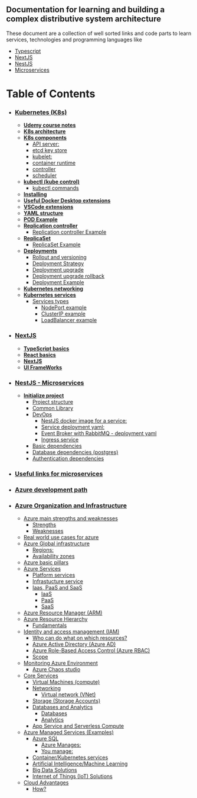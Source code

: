 ## Documentation for learning and building a complex distributive system architecture
These document are a collection of well sorted links and code parts to learn services, technologies and programming languages like
- [Typescript](./NextJS.md)
- [NextJS](./NextJS.md)
- [NestJS](./NestJS%20-%20Microservices.md)
- [Microservices](./microservices-useful-links.md)


# Table of Contents
- ### [Kubernetes (K8s)](./k8s-basic.md)
  - **[Udemy course notes](./k8s-basic.md#Udemy-course-notes)**
  - **[K8s architecture](./k8s-basic.md#K8s-architecture)**
  - **[K8s components](./k8s-basic.md#K8s-components)**
    - [API server: ](./k8s-basic.md#API-server)
    - [etcd key store](./k8s-basic.md#etcd-key-store)
    - [kubelet:](./k8s-basic.md#kubelet)
    - [container runtime](./k8s-basic.md#container-runtime)
    - [controller](./k8s-basic.md#controller)
    - [scheduler](./k8s-basic.md#scheduler)
  - **[kubectl (kube control)](./k8s-basic.md#kubectl-(kube-control))**
    - [kubectl commands](./k8s-basic.md#kubectl-commands)
  - **[Installing](./k8s-basic.md#Installing)**
  - **[Useful Docker Desktop extensions](./k8s-basic.md#Useful-Docker-Desktop-extensions)**
  - **[VSCode extensions](./k8s-basic.md#VSCode-extensions)**
  - **[YAML structure](./k8s-basic.md#YAML-structure)**
  - **[POD Example](./k8s-basic.md#POD-Example)**
  - **[Replication controller](./k8s-basic.md#Replication-controller)**
    - [Replication controller Example](./k8s-basic.md#Replication-controller-Example)
  - **[ReplicaSet](./k8s-basic.md#ReplicaSet)**
    - [ReplicaSet Example](./k8s-basic.md#ReplicaSet-Example)
  - **[Deployments](./k8s-basic.md#Deployments)**
    - [Rollout and versioning](./k8s-basic.md#Rollout-and-versioning)
    - [Deployment Strategy](./k8s-basic.md#Deployment-Strategy)
    - [Deployment upgrade](./k8s-basic.md#Deployment-upgrade)
    - [Deployment upgrade rollback](./k8s-basic.md#Deployment-upgrade-rollback)
    - [Deployment Example](./k8s-basic.md#Deployment-Example)
  - **[Kubernetes networking](./k8s-basic.md#Kubernetes-Networking)**
  - **[Kubernetes services](./k8s-basic.md#kubernetes-services)**
    - [Services types](./k8s-basic.md#services-types)
      - [NodePort example](./k8s-basic.md#nodeport-example)
      - [ClusterIP example](./k8s-basic.md#clusterip-example)
      - [LoadBalancer example](./k8s-basic.md#loadbalancer-example)

- ### [NextJS](./NextJS.md)
  - **[TypeScript basics](./NextJS.md#TypeScript-basics)**
  - **[React basics](./NextJS.md#React-basics)**
  - **[NextJS](./NextJS.md#NextJS)**
  - **[UI FrameWorks](./NextJS.md#FrameWorks)**

- ### [NestJS - Microservices](./NestJS%20-%20Microservices.md)
  - **[Initialize project](./NestJS%20-%20Microservices.md#Initialize-project)**
    - [Project structure](./NestJS%20-%20Microservices.md#Project-structure)
    - [Common Library](./NestJS%20-%20Microservices.md#Common-Library)
    - [DevOps](./NestJS%20-%20Microservices.md#DevOps)
      - [NestJS docker image for a service:](./NestJS%20-%20Microservices.md#NestJS-docker-image-for-a-service)
      - [Service deployment yaml:](./NestJS%20-%20Microservices.md#Service-deployment-yaml)
      - [Event Broker with RabbitMQ - deployment yaml](./NestJS%20-%20Microservices.md#Event-Broker-with-RabbitMQ---deployment-yaml)
      - [Ingress service](./NestJS%20-%20Microservices.md#Ingress-service)
    - [Basic dependencies](./NestJS%20-%20Microservices.md#Basic-dependencies)
    - [Database dependencies (postgres)](./NestJS%20-%20Microservices.md#Database-dependencies-(postgres))
    - [Authentication dependencies](./NestJS%20-%20Microservices.md#Authentication-dependencies)
- ### [Useful links for microservices](./microservices-useful-links.md)
- ### [Azure development path](./Azure%20development%20path/1-azure-organization-and-infrastructure.md#azure-development-path)
- ### [Azure Organization and Infrastructure](./Azure%20development%20path/1-azure-organization-and-infrastructure.md#azure-organization-and-infrastructure)
  * [Azure main strengths and weaknesses](./Azure%20development%20path/1-azure-organization-and-infrastructure.md#azure-main-strengths-and-weaknesses)
    + [Strengths](./Azure%20development%20path/1-azure-organization-and-infrastructure.md#strengths)
    + [Weaknesses](./Azure%20development%20path/1-azure-organization-and-infrastructure.md#weaknesses)
  * [Real world use cases for azure](./Azure%20development%20path/1-azure-organization-and-infrastructure.md#real-world-use-cases-for-azure)
  * [Azure Global infrastructure](./Azure%20development%20path/1-azure-organization-and-infrastructure.md#azure-global-infrastructure)
    + [Regions:](./Azure%20development%20path/1-azure-organization-and-infrastructure.md#regions-)
    + [Availability zones](./Azure%20development%20path/1-azure-organization-and-infrastructure.md#availability-zones)
  * [Azure basic pillars](./Azure%20development%20path/1-azure-organization-and-infrastructure.md#azure-basic-pillars)
  * [Azure Services](./Azure%20development%20path/1-azure-organization-and-infrastructure.md#azure-services)
    + [Platform services](./Azure%20development%20path/1-azure-organization-and-infrastructure.md#platform-services)
    + [Infrastucture service](./Azure%20development%20path/1-azure-organization-and-infrastructure.md#infrastucture-service)
    + [Iaas, PaaS and SaaS](./Azure%20development%20path/1-azure-organization-and-infrastructure.md#iaas--paas-and-saas)
      - [IaaS](./Azure%20development%20path/1-azure-organization-and-infrastructure.md#iaas)
      - [PaaS](./Azure%20development%20path/1-azure-organization-and-infrastructure.md#paas)
      - [SaaS](./Azure%20development%20path/1-azure-organization-and-infrastructure.md#saas)
  * [Azure Resource Manager (ARM)](./Azure%20development%20path/1-azure-organization-and-infrastructure.md#azure-resource-manager--arm-)
  * [Azure Resource Hierarchy](./Azure%20development%20path/1-azure-organization-and-infrastructure.md#azure-resource-hierarchy)
    + [Fundamentals](./Azure%20development%20path/1-azure-organization-and-infrastructure.md#fundamentals)
  * [Identity and access management (IAM)](./Azure%20development%20path/1-azure-organization-and-infrastructure.md#identity-and-access-management--iam-)
    + [Who can do what on which resources?](./Azure%20development%20path/1-azure-organization-and-infrastructure.md#who-can-do-what-on-which-resources-)
    + [Azure Active Directory (Azure AD)](./Azure%20development%20path/1-azure-organization-and-infrastructure.md#azure-active-directory--azure-ad-)
    + [Azure Role-Based Access Control (Azure RBAC)](./Azure%20development%20path/1-azure-organization-and-infrastructure.md#azure-role-based-access-control--azure-rbac-)
    + [Scope](./Azure%20development%20path/1-azure-organization-and-infrastructure.md#scope)
  * [Monitoring Azure Environment](./Azure%20development%20path/1-azure-organization-and-infrastructure.md#monitoring-azure-environment)
    + [Azure Chaos studio](./Azure%20development%20path/1-azure-organization-and-infrastructure.md#azure-chaos-studio)
  * [Core Services](./Azure%20development%20path/1-azure-organization-and-infrastructure.md#core-services)
    + [Virtual Machines (compute)](./Azure%20development%20path/1-azure-organization-and-infrastructure.md#virtual-machines--compute-)
    + [Networking](./Azure%20development%20path/1-azure-organization-and-infrastructure.md#networking)
      - [Virtual network (VNet)](./Azure%20development%20path/1-azure-organization-and-infrastructure.md#virtual-network--vnet-)
    + [Storage (Storage Accounts)](./Azure%20development%20path/1-azure-organization-and-infrastructure.md#storage--storage-accounts-)
    + [Databases and Analytics](./Azure%20development%20path/1-azure-organization-and-infrastructure.md#databases-and-analytics)
      - [Databases](./Azure%20development%20path/1-azure-organization-and-infrastructure.md#databases)
      - [Analytics](./Azure%20development%20path/1-azure-organization-and-infrastructure.md#analytics)
    + [App Service and Serverless Compute](./Azure%20development%20path/1-azure-organization-and-infrastructure.md#app-service-and-serverless-compute)
  * [Azure Managed Services (Examples)](./Azure%20development%20path/1-azure-organization-and-infrastructure.md#azure-managed-services--examples-)
    + [Azure SQL](./Azure%20development%20path/1-azure-organization-and-infrastructure.md#azure-sql)
      - [Azure Manages:](./Azure%20development%20path/1-azure-organization-and-infrastructure.md#azure-manages-)
      - [You manage:](./Azure%20development%20path/1-azure-organization-and-infrastructure.md#you-manage-)
    + [Container/Kubernetes services](./Azure%20development%20path/1-azure-organization-and-infrastructure.md#container-kubernetes-services)
    + [Artificial Intelligence/Machine Learning](./Azure%20development%20path/1-azure-organization-and-infrastructure.md#artificial-intelligence-machine-learning)
    + [Big Data Solutions](./Azure%20development%20path/1-azure-organization-and-infrastructure.md#big-data-solutions)
    + [Internet of Things (IoT) Solutions](./Azure%20development%20path/1-azure-organization-and-infrastructure.md#internet-of-things--iot--solutions)
  * [Cloud Advantages](./Azure%20development%20path/1-azure-organization-and-infrastructure.md#cloud-advantages)
    + [How?](./Azure%20development%20path/1-azure-organization-and-infrastructure.md#how-)

